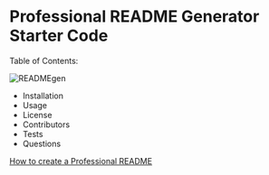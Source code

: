 # Professional README Generator Starter Code
Table of Contents:

![READMEgen](https://user-images.githubusercontent.com/109132522/215615742-2e4775d2-88c6-4674-9838-8accf04ce90b.PNG)



* Installation
* Usage
* License
* Contributors
* Tests
* Questions
 
[How to create a Professional README](https://coding-boot-camp.github.io/full-stack/github/professional-readme-guide)
